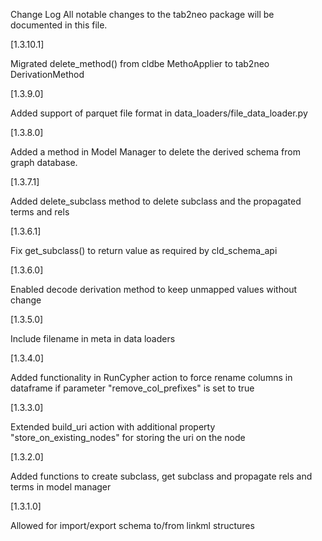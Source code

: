 Change Log
All notable changes to the tab2neo package will be documented in this file.

[1.3.10.1]

Migrated delete_method() from cldbe MethoApplier to tab2neo DerivationMethod

[1.3.9.0]

Added support of parquet file format in data_loaders/file_data_loader.py

[1.3.8.0]

Added a method in Model Manager to delete the derived schema from graph database. 

[1.3.7.1]

Added delete_subclass method to delete subclass and the propagated terms and rels

[1.3.6.1]

Fix get_subclass() to return value as required by cld_schema_api

[1.3.6.0]

Enabled decode derivation method to keep unmapped values without change

[1.3.5.0]

Include filename in meta in data loaders

[1.3.4.0]

Added functionality in RunCypher action to force rename columns in dataframe if parameter "remove_col_prefixes" is set to true

[1.3.3.0]

Extended build_uri action with additional property "store_on_existing_nodes" for storing the uri on the node

[1.3.2.0]

Added functions to create subclass, get subclass and propagate rels and terms in model manager

[1.3.1.0]

Allowed for import/export schema to/from linkml structures